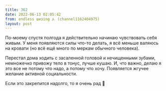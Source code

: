 ```yaml
---
title: 362
date: 2022-06-13 02:05:42
from: endless шизing ⍼ (channel1162404975)
layout: post
---
```


По-моему спустя полгода я действительно начинаю чувствовать себя живым. У меня появляются силы что-то делать, я всё меньше валяюсь на кровати (но всё ещё много по меркам обычного человека). 

Перестал дома ходить с засаленной головой и нечищенными зубами, немножечко привожу тело в тонус, лучше кушаю. И, что важно, делаю я это все не потому что надо, а потому что хочу. Появляется жгучее желание активной социальности.

Если это закрепится надолго, то я очень рад
🕺
